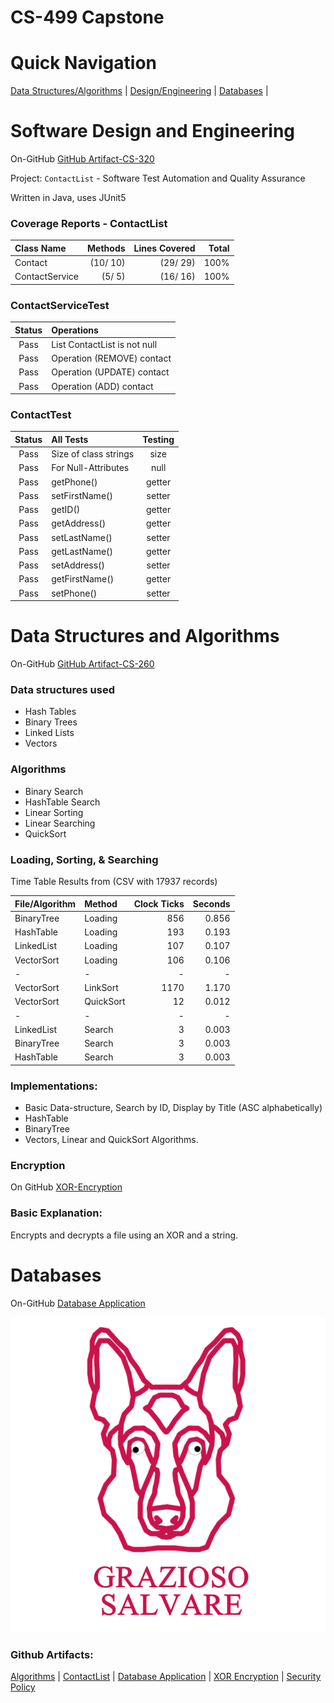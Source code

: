# CS-499 Capstone

# Quick Navigation
[Data Structures/Algorithms](#data-structures-and-algorithms) |
[Design/Engineering](#software-design-and-engineering) |
[Databases](#databases) |


# Software Design and Engineering

On-GitHub [GitHub Artifact-CS-320](https://github.com/aplace1/CS-320-ContactList)

Project: `ContactList` - Software Test Automation and Quality Assurance

Written in Java, uses JUnit5


### Coverage Reports - ContactList

| Class Name     |  Methods | Lines Covered | Total |
| :------------- | -------: | ------------: | ----: |
| Contact        | (10/ 10) |      (29/ 29) |  100% |
| ContactService |   (5/ 5) |      (16/ 16) |  100% |

### ContactServiceTest

| Status | Operations                   |
| :----: | :--------------------------- |
|  Pass  | List ContactList is not null |
|  Pass  | Operation (REMOVE) contact   |
|  Pass  | Operation (UPDATE) contact   |
|  Pass  | Operation (ADD) contact      |


### ContactTest

| Status | All Tests             | Testing |
| :----: | :-------------------- | :-----: |
|  Pass  | Size of class strings |  size   |
|  Pass  | For Null-Attributes   |  null   |
|  Pass  | getPhone()            | getter  |
|  Pass  | setFirstName()        | setter  |
|  Pass  | getID()               | getter  |
|  Pass  | getAddress()          | getter  |
|  Pass  | setLastName()         | setter  |
|  Pass  | getLastName()         | getter  |
|  Pass  | setAddress()          | setter  |
|  Pass  | getFirstName()        | getter  |
|  Pass  | setPhone()            | setter  |


# Data Structures and Algorithms

On-GitHub [GitHub Artifact-CS-260](https://github.com/aplace1/CS-260/)

### Data structures used

- Hash Tables
- Binary Trees
- Linked Lists
- Vectors

### Algorithms
- Binary Search
- HashTable Search
- Linear Sorting
- Linear Searching
- QuickSort


### Loading, Sorting, & Searching

Time Table Results from (CSV with 17937 records)

| File/Algorithm | Method    | Clock Ticks | Seconds |
| :------------- | :-------- | ----------: | ------: |
| BinaryTree     | Loading   |         856 |   0.856 |
| HashTable      | Loading   |         193 |   0.193 |
| LinkedList     | Loading   |         107 |   0.107 |
| VectorSort     | Loading   |         106 |   0.106 |
| -              | -         |           - |       - |
| VectorSort     | LinkSort  |        1170 |   1.170 |
| VectorSort     | QuickSort |          12 |   0.012 |
| -              | -         |           - |       - |
| LinkedList     | Search    |           3 |   0.003 |
| BinaryTree     | Search    |           3 |   0.003 |
| HashTable      | Search    |           3 |   0.003 |

### Implementations:

- Basic Data-structure, Search by ID, Display by Title (ASC alphabetically)
- HashTable
- BinaryTree
- Vectors, Linear and QuickSort Algorithms.

### Encryption

On GitHub [XOR-Encryption](https://github.com/aplace1/CS-405)

### Basic Explanation:

Encrypts and decrypts a file using an XOR and a string.

# Databases

On-GitHub [Database Application](https://github.com/aplace1/CS-340)

![logo](https://raw.githubusercontent.com/aplace1/CS-340/main/images/logo.png)


### Github Artifacts:
[Algorithms](https://github.com/aplace1/CS-260/) |
[ContactList](https://github.com/aplace1/CS-320-ContactList) |
[Database Application](https://github.com/aplace1/CS-340) |
[XOR Encryption](https://github.com/aplace1/CS-405/) |
[Security Policy](https://github.com/aplace1/CS-405/blob/main/security_policy/CS_405_security_template.md)
